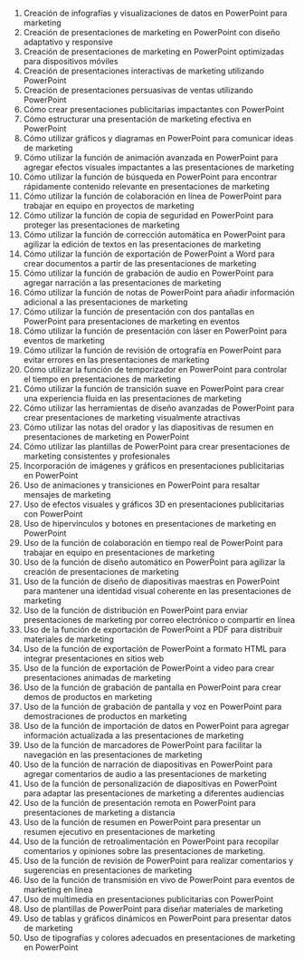 01. Creación de infografías y visualizaciones de datos en PowerPoint para marketing
02. Creación de presentaciones de marketing en PowerPoint con diseño adaptativo y responsive
03. Creación de presentaciones de marketing en PowerPoint optimizadas para dispositivos móviles
04. Creación de presentaciones interactivas de marketing utilizando PowerPoint
05. Creación de presentaciones persuasivas de ventas utilizando PowerPoint
06. Cómo crear presentaciones publicitarias impactantes con PowerPoint
07. Cómo estructurar una presentación de marketing efectiva en PowerPoint
08. Cómo utilizar gráficos y diagramas en PowerPoint para comunicar ideas de marketing
09. Cómo utilizar la función de animación avanzada en PowerPoint para agregar efectos visuales impactantes a las presentaciones de marketing
10. Cómo utilizar la función de búsqueda en PowerPoint para encontrar rápidamente contenido relevante en presentaciones de marketing
11. Cómo utilizar la función de colaboración en línea de PowerPoint para trabajar en equipo en proyectos de marketing
12. Cómo utilizar la función de copia de seguridad en PowerPoint para proteger las presentaciones de marketing
13. Cómo utilizar la función de corrección automática en PowerPoint para agilizar la edición de textos en las presentaciones de marketing
14. Cómo utilizar la función de exportación de PowerPoint a Word para crear documentos a partir de las presentaciones de marketing
15. Cómo utilizar la función de grabación de audio en PowerPoint para agregar narración a las presentaciones de marketing
16. Cómo utilizar la función de notas de PowerPoint para añadir información adicional a las presentaciones de marketing
17. Cómo utilizar la función de presentación con dos pantallas en PowerPoint para presentaciones de marketing en eventos
18. Cómo utilizar la función de presentación con láser en PowerPoint para eventos de marketing
19. Cómo utilizar la función de revisión de ortografía en PowerPoint para evitar errores en las presentaciones de marketing
20. Cómo utilizar la función de temporizador en PowerPoint para controlar el tiempo en presentaciones de marketing
21. Cómo utilizar la función de transición suave en PowerPoint para crear una experiencia fluida en las presentaciones de marketing
22. Cómo utilizar las herramientas de diseño avanzadas de PowerPoint para crear presentaciones de marketing visualmente atractivas
23. Cómo utilizar las notas del orador y las diapositivas de resumen en presentaciones de marketing en PowerPoint
24. Cómo utilizar las plantillas de PowerPoint para crear presentaciones de marketing consistentes y profesionales
25. Incorporación de imágenes y gráficos en presentaciones publicitarias en PowerPoint
26. Uso de animaciones y transiciones en PowerPoint para resaltar mensajes de marketing
27. Uso de efectos visuales y gráficos 3D en presentaciones publicitarias con PowerPoint
28. Uso de hipervínculos y botones en presentaciones de marketing en PowerPoint
29. Uso de la función de colaboración en tiempo real de PowerPoint para trabajar en equipo en presentaciones de marketing
30. Uso de la función de diseño automático en PowerPoint para agilizar la creación de presentaciones de marketing
31. Uso de la función de diseño de diapositivas maestras en PowerPoint para mantener una identidad visual coherente en las presentaciones de marketing
32. Uso de la función de distribución en PowerPoint para enviar presentaciones de marketing por correo electrónico o compartir en línea
33. Uso de la función de exportación de PowerPoint a PDF para distribuir materiales de marketing
34. Uso de la función de exportación de PowerPoint a formato HTML para integrar presentaciones en sitios web
35. Uso de la función de exportación de PowerPoint a video para crear presentaciones animadas de marketing
36. Uso de la función de grabación de pantalla en PowerPoint para crear demos de productos en marketing
37. Uso de la función de grabación de pantalla y voz en PowerPoint para demostraciones de productos en marketing
38. Uso de la función de importación de datos en PowerPoint para agregar información actualizada a las presentaciones de marketing
39. Uso de la función de marcadores de PowerPoint para facilitar la navegación en las presentaciones de marketing
40. Uso de la función de narración de diapositivas en PowerPoint para agregar comentarios de audio a las presentaciones de marketing
41. Uso de la función de personalización de diapositivas en PowerPoint para adaptar las presentaciones de marketing a diferentes audiencias
42. Uso de la función de presentación remota en PowerPoint para presentaciones de marketing a distancia
43. Uso de la función de resumen en PowerPoint para presentar un resumen ejecutivo en presentaciones de marketing
44. Uso de la función de retroalimentación en PowerPoint para recopilar comentarios y opiniones sobre las presentaciones de marketing.
45. Uso de la función de revisión de PowerPoint para realizar comentarios y sugerencias en presentaciones de marketing
46. Uso de la función de transmisión en vivo de PowerPoint para eventos de marketing en línea
47. Uso de multimedia en presentaciones publicitarias con PowerPoint
48. Uso de plantillas de PowerPoint para diseñar materiales de marketing
49. Uso de tablas y gráficos dinámicos en PowerPoint para presentar datos de marketing
50. Uso de tipografías y colores adecuados en presentaciones de marketing en PowerPoint